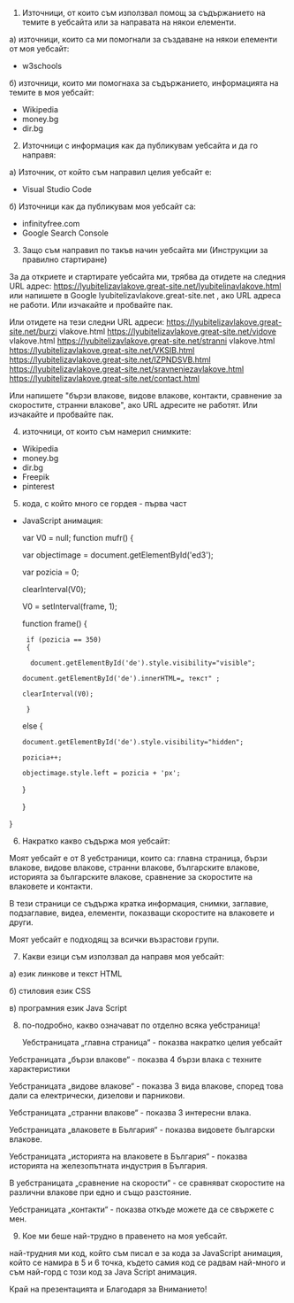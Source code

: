 1. Източници, от които съм използвал помощ за съдържанието на темите в уебсайта или за направата на  някои елементи.

а) източници, които са ми помогнали за създаване на някои елементи от моя уебсайт:
- w3schools

б) източници, които ми помогнаха за съдържанието, информацията на темите в моя уебсайт:
- Wikipedia
- money.bg
- dir.bg

2. Източници с информация как да публикувам уебсайта и да го направя:

а) Източник, от който съм направил целия уебсайт е:
- Visual Studio Code

б) Източници как да публикувам моя уебсайт са:
- infinityfree.com
- Google Search Console

3. Защо съм направил по такъв начин уебсайта ми (Инструкции за правилно стартиране)

За да откриете и стартирате уебсайта ми, трябва да отидете на следния URL адрес: https://lyubitelizavlakove.great-site.net/lyubitelinavlakove.html   или напишете в Google  lyubitelizavlakove.great-site.net , ако URL адреса не работи. Или изчакайте и пробвайте пак.

Или отидете на тези следни URL адреси: https://lyubitelizavlakove.great-site.net/burzi vlakove.html 
https://lyubitelizavlakove.great-site.net/vidove vlakove.html
https://lyubitelizavlakove.great-site.net/stranni vlakove.html
https://lyubitelizavlakove.great-site.net/VKSIB.html
https://lyubitelizavlakove.great-site.net/IZPNDSVB.html
https://lyubitelizavlakove.great-site.net/sravneniezavlakove.html
https://lyubitelizavlakove.great-site.net/contact.html

Или напишете "бързи влакове, видове влакове, контакти, сравнение за скоростите, странни влакове", ако URL адресите не работят. Или изчакайте и пробвайте пак.

4. източници, от които съм намерил снимките:

- Wikipedia
- money.bg
- dir.bg
- Freepik
- pinterest

5. кода, с който много се гордея - първа част 

- JavaScript анимация:
  
    var V0 = null;
    function mufr()
    {

     var objectimage = document.getElementById('ed3');
  
     var pozicia = 0;
  
     clearInterval(V0);
  
     V0 = setInterval(frame, 1);
  
     function frame()
      {
  
       if (pozicia == 350)
       {
  
        document.getElementById('de').style.visibility="visible";
  
      document.getElementById('de').innerHTML=„ текст" ;
  
      clearInterval(V0);
  
       } 
   else 
   {

      document.getElementById('de').style.visibility="hidden";
      
      pozicia++; 
      
      objectimage.style.left = pozicia + 'px'; 
      
   }
  
  }

}

6. Накратко какво съдържа моя уебсайт:

Моят уебсайт е от 8 уебстраници, които са: главна страница, бързи влакове, видове влакове, странни влакове, българските влакове, историята за българските влакове, сравнение за скоростите на влаковете и контакти.

В тези страници се съдържа кратка информация, снимки, заглавие, подзаглавие, видеа, елементи, показващи скоростите на влаковете и други.

Моят уебсайт е подходящ за всички възрастови групи.

7. Какви езици съм използвал да направя моя уебсайт:

а) език линкове и текст HTML

б) стиловия език CSS
  
в) програмния език Java Script

8. по-подробно, какво означават по отделно всяка уебстраница!

    Уебстраницата „главна страница“ - показва накратко целия уебсайт
   
Уебстраницата „бързи влакове“ - показва 4 бързи влака с техните характеристики

Уебстраницата „видове влакове“ - показва 3 вида влакове, според това дали са електрически, дизелови и парникови.

Уебстраницата „странни влакове“ - показва 3 интересни влака.

Уебстраницата „влаковете в България“ - показва видовете български влакове.

Уебстраницата „историята на влаковете в България“ - показва историята на железопътната индустрия в България.

В уебстраницата „сравнение на скорости“ - се сравняват скоростите на различни влакове при едно и също разстояние.

Уебстраницата „контакти“ - показва откъде можете да се свържете с мен.  

9. Кое ми беше най-трудно в правенето на  моя уебсайт.

най-трудния ми код, който съм писал е за кода за JavaScript анимация, който се намира в 5 и 6 точка, където самия код се радвам най-много и съм най-горд с този код за Java Script анимация.


Край на презентацията и Благодаря за Вниманието!
